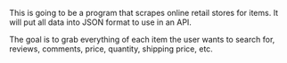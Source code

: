 This is going to be a program that scrapes online retail stores for items. It will put all data into JSON format to use
in an API.

The goal is to grab everything of each item the user wants to search for, reviews, comments, price, quantity, shipping
price, etc.
